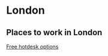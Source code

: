 # London

## Places to work in London
[Free hotdesk options](https://londonist.com/london/features/where-get-work-done-freelance-spaces-london)  
